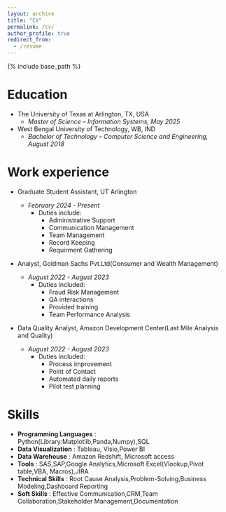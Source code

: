 ```yaml
---
layout: archive
title: "CV"
permalink: /cv/
author_profile: true
redirect_from:
  - /resume
---
```


{% include base_path %}

Education
======
* The University of Texas at Arlington, TX, USA
  * _Master of Science – Information Systems, May 2025_
* West Bengal University of Technology, WB, IND
  * _Bachelor of Technology – Computer Science and Engineering, August 2018_

Work experience
======
* Graduate Student Assistant, UT Arlington
  * _February 2024 - Present_       
    * Duties include:
      * Administrative Support
      * Communication Management
      * Team Management
      * Record Keeping
      * Requirment Gathering

* Analyst, Goldman Sachs Pvt.Ltd(Consumer and Wealth Management)
  * _August 2022 - August 2023_
    * Duties included:
      * Fraud Risk Management
      * QA interactions
      * Provided training
      * Team Performance Analysis

* Data Quality Analyst, Amazon Development Center(Last Mile Analysis and Quality)
  * _August 2022 - August 2023_
    * Duties included:
      * Process improvement
      * Point of Contact
      * Automated daily reports 
      * Pilot test planning
        
Skills
======
* **Programming Languages** : Python(Library:Matplotlib,Panda,Numpy),SQL
* **Data Visualization** : Tableau, Visio,Power BI
* **Data Warehouse** : Amazon Redshift, Microsoft access
* **Tools** : SAS,SAP,Google Analytics,Microsoft Excel(Vlookup,Pivot table,VBA, Macros),JIRA
* **Technical Skills** : Root Cause Analysis,Problem-Solving,Business Modeling,Dashboard Reporting
* **Soft Skills** : Effective Communication,CRM,Team Collaboration,Stakeholder Management,Documentation


